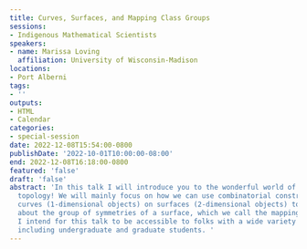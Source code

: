 ```yaml
---
title: Curves, Surfaces, and Mapping Class Groups
sessions:
- Indigenous Mathematical Scientists
speakers:
- name: Marissa Loving
  affiliation: University of Wisconsin-Madison
locations:
- Port Alberni
tags:
- ''
outputs:
- HTML
- Calendar
categories:
- special-session
date: 2022-12-08T15:54:00-0800
publishDate: '2022-10-01T10:00:00-08:00'
end: 2022-12-08T16:18:00-0800
featured: 'false'
draft: 'false'
abstract: 'In this talk I will introduce you to the wonderful world of 2-dimensional
  topology! We will mainly focus on how we can use combinatorial constructions of
  curves (1-dimensional objects) on surfaces (2-dimensional objects) to answer questions
  about the group of symmetries of a surface, which we call the mapping class group.
  I intend for this talk to be accessible to folks with a wide variety of backgrounds
  including undergraduate and graduate students. '
---
```

